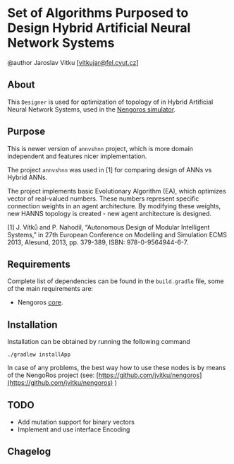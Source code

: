 Set of Algorithms Purposed to Design Hybrid Artificial Neural Network Systems
====================================================

@author Jaroslav Vitku [vitkujar@fel.cvut.cz]

About
------

This `Designer` is used for optimization of topology of in Hybrid Artificial Neural Network Systems, used in the [Nengoros simulator](http://nengoros.wordpress.com). 


Purpose
---------

This is newer version of `annvshnn` project, which is more domain independent and features nicer implementation. 

The project `annvshnn` was used in [1] for comparing design of ANNs vs Hybrid ANNs. 

The project implements basic Evolutionary Algorithm (EA), which optimizes vector of real-valued numbers. These numbers represent specific connection weights in an agent architecture. By modifying these weights, new HANNS topology is created - new agent architecture is designed. 

[1] J. Vítků and P. Nahodil, “Autonomous Design of Modular Intelligent Systems,” in 27th European Conference on Modelling and Simulation ECMS 2013, Alesund, 2013, pp. 379-389, ISBN: 978-0-9564944-6-7.


Requirements
------------------
Complete list of dependencies can be found in the `build.gradle` file, some of the main requirements are:

* Nengoros [core](https://github.com/jvitku/nengoros).

Installation
------------------

Installation can be obtained by running the following command

	./gradlew installApp

In case of any problems, the best way how to use these nodes is by means of the NengoRos project (see: [https://github.com/jvitku/nengoros](https://github.com/jvitku/nengoros) )


TODO
---------

* Add mutation support for binary vectors
* Implement and use interface Encoding


Chagelog 
---------------------
